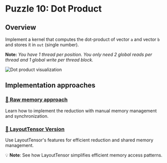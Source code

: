 # Puzzle 10: Dot Product

## Overview

Implement a kernel that computes the dot-product of vector `a` and vector `b` and stores it in `out` (single number).

**Note:** _You have 1 thread per position. You only need 2 global reads per thread and 1 global write per thread block._

![Dot product visualization](./media/videos/720p30/puzzle_10_viz.gif)

## Implementation approaches

### [🔰 Raw memory approach](./raw.md)
Learn how to implement the reduction with manual memory management and synchronization.

### [📐 LayoutTensor Version](./layout_tensor.md)
Use LayoutTensor's features for efficient reduction and shared memory management.

💡 **Note**: See how LayoutTensor simplifies efficient memory access patterns.
